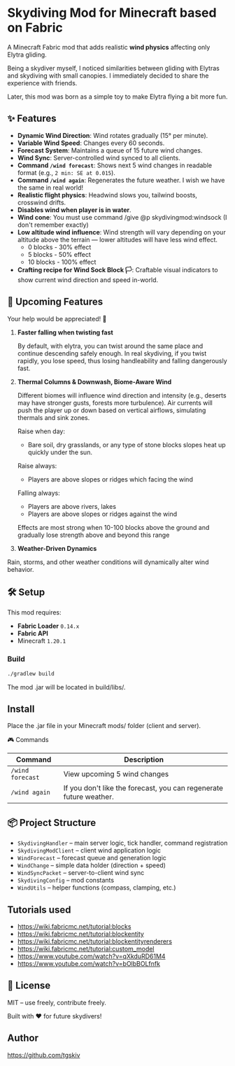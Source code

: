 # Skydiving Mod for Minecraft based on Fabric

A Minecraft Fabric mod that adds realistic **wind physics** affecting only Elytra gliding.

Being a skydiver myself, I noticed similarities between gliding with Elytras
and skydiving with small canopies. I immediately decided to share the experience
with friends.

Later, this mod was born as a simple toy to make Elytra flying a bit more fun.


## ✨ Features

- **Dynamic Wind Direction**: Wind rotates gradually (15° per minute).
- **Variable Wind Speed**: Changes every 60 seconds.
- **Forecast System**: Maintains a queue of 15 future wind changes.
- **Wind Sync**: Server-controlled wind synced to all clients.
- **Command `/wind forecast`**: Shows next 5 wind changes in readable format (e.g., `2 min: SE at 0.015`).
- **Command `/wind again`**: Regenerates the future weather. I wish we have the same in real world!
- **Realistic flight physics**: Headwind slows you, tailwind boosts, crosswind drifts.
- **Disables wind when player is in water**.
- **Wind cone**: You must use command /give @p skydivingmod:windsock (I don't remember exactly)
- **Low altitude wind influence**:
  Wind strength will vary depending on your altitude above the terrain — lower altitudes will have less wind effect.
   - 0 blocks - 30% effect
   - 5 blocks - 50% effect
   - 10 blocks - 100% effect
- **Crafting recipe for Wind Sock Block 🏳**:
  Craftable visual indicators to show current wind direction and speed in-world.


## 🧪 Upcoming Features

Your help would be appreciated! 💖

1. **Faster falling when twisting fast**

   By default, with elytra, you can twist around the same place and continue descending safely enough. In real skydiving, if you twist rapidly, you lose speed, thus losing handleability and falling dangerously fast.

2. **Thermal Columns & Downwash, Biome-Aware Wind**

   Different biomes will influence wind direction and intensity (e.g., deserts may have stronger gusts, forests more turbulence).
   Air currents will push the player up or down based on vertical airflows, simulating thermals and sink zones.

   Raise when day:
   - Bare soil, dry grasslands, or any type of stone blocks slopes heat up quickly under the sun.

   Raise always:
   - Players are above slopes or ridges which facing the wind 
   
   Falling always:
   - Players are above rivers, lakes
   - Players are above slopes or ridges against the wind
   
   Effects are most strong when 10-100 blocks above the ground and gradually lose strength above and beyond this range 

3. **Weather-Driven Dynamics**

  Rain, storms, and other weather conditions will dynamically alter wind behavior.

## 🛠 Setup

This mod requires:

- **Fabric Loader** `0.14.x`
- **Fabric API**
- Minecraft `1.20.1`

### Build

```bash
./gradlew build
```

The mod .jar will be located in build/libs/.

## Install

Place the .jar file in your Minecraft mods/ folder (client and server).

🎮 Commands

| Command            | Description                  |
|--------------------|------------------------------|
| `/wind forecast`   | View upcoming 5 wind changes |
| `/wind again`   | If you don't like the forecast, you can regenerate future weather.                             |

## 📦 Project Structure

* `SkydivingHandler` – main server logic, tick handler, command registration
* `SkydivingModClient` – client wind application logic
* `WindForecast` – forecast queue and generation logic
* `WindChange` – simple data holder (direction + speed)
* `WindSyncPacket` – server-to-client wind sync
* `SkydivingConfig` – mod constants
* `WindUtils` – helper functions (compass, clamping, etc.)

## Tutorials used

- https://wiki.fabricmc.net/tutorial:blocks
- https://wiki.fabricmc.net/tutorial:blockentity
- https://wiki.fabricmc.net/tutorial:blockentityrenderers
- https://wiki.fabricmc.net/tutorial:custom_model
- https://www.youtube.com/watch?v=qXkduRD61M4
- https://www.youtube.com/watch?v=bOlbBOLfnfk

## 🔗 License
MIT – use freely, contribute freely.

Built with ❤️ for future skydivers!

## Author

https://github.com/tgskiv